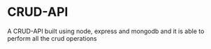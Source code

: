 # CRUD-API
A CRUD-API built using node, express and mongodb and it is able to perform all the crud operations
